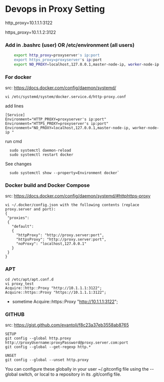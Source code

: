 # Devops in Proxy Setting
http_proxy=10.1.1.1:3122

https_proxy=10.1.1.2:3122

### Add in .bashrc (user) OR /etc/environment (all users)
```bash
    export http_proxy=proxyserver's ip:port
    export https_proxy=proxyserver's ip:port
    export NO_PROXY=localhost,127.0.0.1,master-node-ip, worker-node-ip etc      
```

### For docker 
src: https://docs.docker.com/config/daemon/systemd/
```
vi /etc/systemd/system/docker.service.d/http-proxy.conf
```
add lines
```
[Service]
Environment="HTTP_PROXY=proxyserver's ip:port"
Environment="HTTPS_PROXY=proxyserver's ip:port"
Environment="NO_PROXY=localhost,127.0.0.1,master-node-ip, worker-node-ip "
```
run cmd
```
  sudo systemctl daemon-reload
  sudo systemctl restart docker
```
See changes
```
  sudo systemctl show --property=Environment docker`

```
### Docker build and Docker Compose 
src:  https://docs.docker.com/config/daemon/systemd/#httphttps-proxy
```
vi ~/.docker/config.json with the following contents (replace proxy.server and port):
{
 "proxies":
 {
   "default":
   {
     "httpProxy": "http://proxy.server:port",
     "httpsProxy": "http://proxy.server:port",
     "noProxy": "localhost,127.0.0.1"
   }
 }
}
```
### APT 
``` 
cd /etc/apt/apt.conf.d
vi proxy_test
Acquire::http::Proxy "http://10.1.1.1:3122";
Acquire::https::Proxy "https://10.1.1.1:3122";
```
* sometime Acquire::https::Proxy "http://10.1.1.1:3122";
### GITHUB 
src: https://gist.github.com/evantoli/f8c23a37eb3558ab8765
```
SETUP
git config --global http.proxy http://proxyUsername:proxyPassword@proxy.server.com:port
git config --global --get-regexp http.*

UNSET
git config --global --unset http.proxy
```

You can configure these globally in your user ~/.gitconfig file using the --global switch, or local to a repository in its .git/config file.

